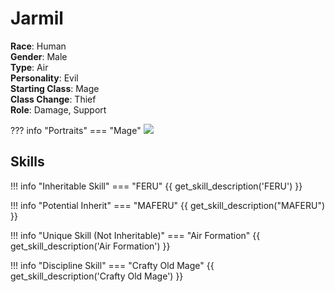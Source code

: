 # Jarmil

**Race**: Human  
**Gender**: Male  
**Type**: Air  
**Personality**: Evil  
**Starting Class**: Mage  
**Class Change**: Thief   
**Role**: Damage, Support

??? info "Portraits"
    === "Mage"
        ![](../img/jarmil-mage.png)

## Skills

!!! info "Inheritable Skill"
    === "FERU"
        {{ get_skill_description('FERU') }}

!!! info "Potential Inherit"
    === "MAFERU"
        {{ get_skill_description("MAFERU") }}

!!! info "Unique Skill (Not Inheritable)"
    === "Air Formation"
        {{ get_skill_description('Air Formation') }}

!!! info "Discipline Skill"
    === "Crafty Old Mage"
        {{ get_skill_description('Crafty Old Mage') }}
